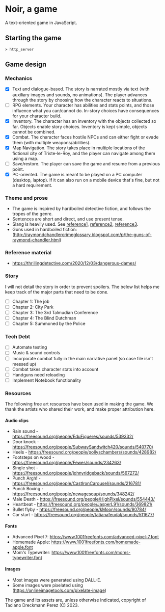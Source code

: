 # Noir, a game
A text-oriented game in JavaScript.

## Starting the game

```
> http_server
```

## Game design

### Mechanics

- [X] Text and dialogue-based. The story is narrated mostly via text (with auxiliary images and sounds, no animations). The player advances through the story by choosing how the character reacts to situations.
- [ ] RPG elements. Your character has abilities and stats points, and those influence what you can/cannot do. In-story choices have consequences for your character build.
- [X] Inventory. The character has an inventory with the objects collected so far. Objects enable story choices. Inventory is kept simple, objects cannot be combined.
- [X] Combat. The character faces hostile NPCs and can either fight or evade them (with multiple weapons/abilities).
- [X] Map Navigation. The story takes place in multiple locations of the fictional city of Triste-le-Roy, and the player can navigate among them using a map.
- [ ] Save/restore. The player can save the game and resume from a previous point.
- [X] PC-oriented. The game is meant to be played on a PC computer (desktop, laptop). If it can also run on a mobile device that's fine, but not a hard requirement.

### Theme and prose

- The game is inspired by hardboiled detective fiction, and follows the tropes of the genre.
- Sentences are short and direct, and use present tense.
- Slang is heavily used. See [reference1](https://www.miskatonic.org/slang.html), [reference2](http://www.classiccrimefiction.com/hardboiled-slang.htm), [reference3](https://atleb.tripod.com/ordbok/hardboiled_slang.htm).
- Guns used in hardboiled fiction: (http://raymondchandlercrimeglossary.blogspot.com/p/the-guns-of-raymond-chandler.html)

### Reference material

- https://thrillingdetective.com/2020/12/03/dangerous-dames/

### Story

I will not detail the story in order to prevent spoilers. The below list helps me keep track of the major parts that need to be done.

- [ ] Chapter 1: The job
- [ ] Chapter 2: City Park
- [ ] Chapter 3: The 3rd Talmudian Conference
- [ ] Chapter 4: The Blind Dutchman
- [ ] Chapter 5: Summoned by the Police

### Tech Debt
- [ ] Automate testing
- [ ] Music & sound controls
- [ ] Incorporate combat fully in the main narrative panel (so case file isn't messed up)
- [ ] Combat takes character stats into account
- [ ] Handguns need reloading
- [ ] Implement Notebook functionality

### Resources

The following free art resources have been used in making the game. We thank the artists who shared their work, and make proper attribution here.

#### Audio clips

- Rain sound - https://freesound.org/people/EduFigueres/sounds/539332/
- Door knock - https://freesound.org/people/SubwaySandwitch420/sounds/540770/
- Heels - https://freesound.org/people/pollyschambers/sounds/428982/
- Footsteps on wood - https://freesound.org/people/Fewes/sounds/234263/
- Single shot - https://freesound.org/people/johnyridgeback/sounds/567272/
- Punch Argh! - https://freesound.org/people/CastIronCarousel/sounds/216781/
- Punch Boxing - https://freesound.org/people/newagesoup/sounds/348242/
- Male Death - https://freesound.org/people/HighPixel/sounds/554443/
- Heartbeat - https://freesound.org/people/JasperL91/sounds/369821/
- Bullet flyby - https://freesound.org/people/kMoon/sounds/90784/
- Car start - https://freesound.org/people/tatianafeudal/sounds/511677/

#### Fonts

- Advanced Pixel 7: https://www.1001freefonts.com/advanced-pixel-7.font
- Homemade Apple: https://www.1001freefonts.com/homemade-apple.font
- Mom's Typewriter: https://www.1001freefonts.com/moms-typewriter.font

#### Images

- Most images were generated using DALL-E.
- Some images were pixelated using (https://onlineimagetools.com/pixelate-image)

The game and its assets are, unless otherwise indicated, copyright of Taciano Dreckmann Perez (C) 2023.